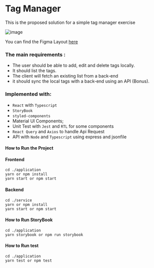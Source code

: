 # Tag Manager

This is the proposed solution for a simple tag manager exercise

![image](https://user-images.githubusercontent.com/43358208/233895269-bc05a76f-016a-4336-86ed-0ec8f4b45a69.png)

You can find the Figma Layout [here](https://www.figma.com/file/Yz5gWbPOX3t7sKM9T1ExE6/tag-manager?node-id=3%3A6&t=l7wj2lxF1K44RQ8J-1)

### The main requirements :

- The user should be able to add, edit and delete tags locally.
- It should list the tags.
- The client will fetch an existing list from a back-end
- it should sync the local tags with a back-end using an API (Bonus).

### Implemented with:

- `React` with `Typescript`
- `StoryBook`
- `styled-components`
- Material UI Components;
- Unit Test with `Jest` and `RTL` for some components
- `React Query` and `Axios` to handle Api Request
- API with `Node` and `Typescript` using express and jsonfile

#### How to Run the Project

#### Frontend
    cd ./application
    yarn or npm install
    yarn start or npm start

#### Backend
    cd ./service
    yarn or npm install
    yarn start or npm start
    
#### How to Run StoryBook
    cd ./application
    yarn storybook or npm run storybook

#### How to Run test
    cd ./application
    yarn test or npm test

